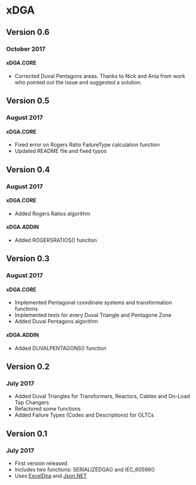 # xDGA

## Version 0.6
### October 2017

#### xDGA.CORE
* Corrected Duval Pentagons areas. Thanks to Nick and Ania from work who
  pointed out the issue and suggested a solution.

## Version 0.5
### August 2017

#### xDGA.CORE
* Fixed error on Rogers Ratio FailureType calculation function
* Updated README file and fixed typos

## Version 0.4
### August 2017

#### xDGA.CORE
* Added Rogers Ratios algorithm

#### xDGA.ADDIN
* Added ROGERSRATIOS() funciton

## Version 0.3
### August 2017

#### xDGA.CORE
* Implemented Pentagonal coordinate systems and transformation functions
* Implemented tests for every Duval Triangle and Pentagone Zone
* Added Duval Pentagons algorithm

#### xDGA.ADDIN
* Added DUVALPENTAGONS() function

## Version 0.2
### July 2017

* Added Duval Triangles for Transformers, Reactors, Cables and On-Load Tap Changers
* Refactored some functions
* Added Failure Types (Codes and Descriptions) for OLTCs

## Version 0.1
### July 2017

* First version released
* Includes two functions: SERIALIZEDGA() and IEC_60599()
* Uses [ExcelDna](https://excel-dna.net/) and [Json.NET](http://www.newtonsoft.com/json)